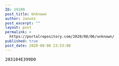 ```yaml
---
ID: 19109
post_title: Unknown
author: Jaxonz
post_excerpt: ""
layout: post
permalink: >
  https://portalrepository.com/2020/08/06/unknown/
published: true
post_date: 2020-08-06 23:53:08
---
```

<pre>203104E399D0</pre>